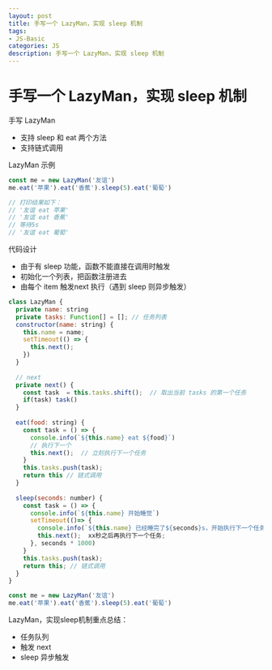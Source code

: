 ```yaml
---
layout: post
title: 手写一个 LazyMan，实现 sleep 机制
tags:
- JS-Basic
categories: JS
description: 手写一个 LazyMan，实现 sleep 机制
---
```


# 手写一个 LazyMan，实现 sleep 机制

手写 LazyMan

- 支持 sleep 和 eat 两个方法  
- 支持链式调用  

LazyMan 示例

```js
const me = new LazyMan('友谊')
me.eat('苹果').eat('香蕉').sleep(5).eat('葡萄')

// 打印结果如下： 
// '友谊 eat 苹果'
// '友谊 eat 香蕉'
// 等待5s
// '友谊 eat 葡萄'
```

代码设计

- 由于有 sleep 功能，函数不能直接在调用时触发  
- 初始化一个列表，把函数注册进去  
- 由每个 item 触发next 执行（遇到 sleep 则异步触发）  

```js
class LazyMan {
  private name: string
  private tasks: Function[] = []; // 任务列表
  constructor(name: string) {
    this.name = name;
    setTimeout(() => {
      this.next();
    })
  }
  
  // next
  private next() {
    const task  = this.tasks.shift();  // 取出当前 tasks 的第一个任务
    if(task) task()
  }
  
  eat(food: string) {
    const task = () => {
      console.info(`${this.name} eat ${food}`)
      // 执行下一个
      this.next();  // 立刻执行下一个任务
    }
    this.tasks.push(task);
    return this // 链式调用
  }
  
  sleep(seconds: number) {
    const task = () => {
      console.info(`${this.name} 开始睡觉`)
      setTimeout(()=> {
        console.info(`${this.name} 已经睡完了${seconds}s，开始执行下一个任务`)
        this.next();  xx秒之后再执行下一个任务;
      }, seconds * 1000)
    }
    this.tasks.push(task);
    return this; // 链式调用
  }
}

const me = new LazyMan('友谊')
me.eat('苹果').eat('香蕉').sleep(5).eat('葡萄')
```

LazyMan，实现sleep机制重点总结：

- 任务队列  
- 触发 next  
- sleep 异步触发  